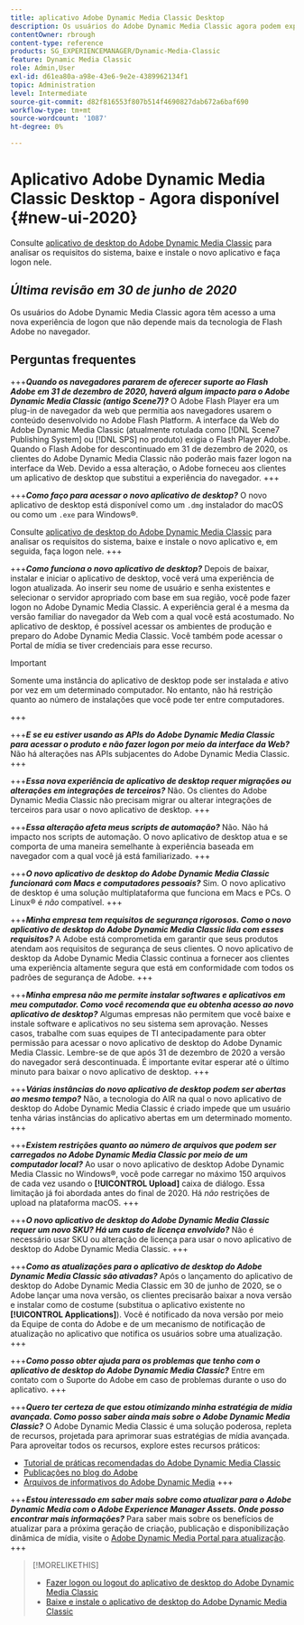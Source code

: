 ```yaml
---
title: aplicativo Adobe Dynamic Media Classic Desktop
description: Os usuários do Adobe Dynamic Media Classic agora podem experimentar uma atualização completa da interface do usuário. Adobe A experiência fornece um logon atualizado com links para recursos valiosos, além de que essa atualização não depende mais da tecnologia de Flash no navegador.
contentOwner: rbrough
content-type: reference
products: SG_EXPERIENCEMANAGER/Dynamic-Media-Classic
feature: Dynamic Media Classic
role: Admin,User
exl-id: d61ea80a-a98e-43e6-9e2e-4389962134f1
topic: Administration
level: Intermediate
source-git-commit: d82f816553f807b514f4690827dab672a6baf690
workflow-type: tm+mt
source-wordcount: '1087'
ht-degree: 0%

---
```


# Aplicativo Adobe Dynamic Media Classic Desktop - Agora disponível {#new-ui-2020}

Consulte [aplicativo de desktop do Adobe Dynamic Media Classic](/help/using/dynamic-media-classic-desktop-app.md) para analisar os requisitos do sistema, baixe e instale o novo aplicativo e faça logon nele.

## _Última revisão em 30 de junho de 2020_

Os usuários do Adobe Dynamic Media Classic agora têm acesso a uma nova experiência de logon que não depende mais da tecnologia de Flash Adobe no navegador.

## Perguntas frequentes

+++**_Quando os navegadores pararem de oferecer suporte ao Flash Adobe em 31 de dezembro de 2020, haverá algum impacto para o Adobe Dynamic Media Classic (antigo Scene7)?_**
O Adobe Flash Player era um plug-in de navegador da web que permitia aos navegadores usarem o conteúdo desenvolvido no Adobe Flash Platform. A interface da Web do Adobe Dynamic Media Classic (atualmente rotulada como [!DNL Scene7 Publishing System] ou [!DNL SPS] no produto) exigia o Flash Player Adobe. Quando o Flash Adobe for descontinuado em 31 de dezembro de 2020, os clientes do Adobe Dynamic Media Classic não poderão mais fazer logon na interface da Web. Devido a essa alteração, o Adobe forneceu aos clientes um aplicativo de desktop que substitui a experiência do navegador.
+++

+++**_Como faço para acessar o novo aplicativo de desktop?_**
O novo aplicativo de desktop está disponível como um `.dmg` instalador do macOS ou como um `.exe` para Windows®.

Consulte [aplicativo de desktop do Adobe Dynamic Media Classic](/help/using/dynamic-media-classic-desktop-app.md) para analisar os requisitos do sistema, baixe e instale o novo aplicativo e, em seguida, faça logon nele.
+++

<!-- NEWSLETTER IS DEAD The download links are also available by way of the [Adobe Dynamic Media Classic newsletter subscription page.](https://www.adobe.com/subscription/dynamic-media-newsletter.html) -->

+++**_Como funciona o novo aplicativo de desktop?_**
Depois de baixar, instalar e iniciar o aplicativo de desktop, você verá uma experiência de logon atualizada. Ao inserir seu nome de usuário e senha existentes e selecionar o servidor apropriado com base em sua região, você pode fazer logon no Adobe Dynamic Media Classic. A experiência geral é a mesma da versão familiar do navegador da Web com a qual você está acostumado. No aplicativo de desktop, é possível acessar os ambientes de produção e preparo do Adobe Dynamic Media Classic. Você também pode acessar o Portal de mídia se tiver credenciais para esse recurso.

>[!IMPORTANT]
>
>Somente uma instância do aplicativo de desktop pode ser instalada *e* ativo por vez em um determinado computador. No entanto, não há restrição quanto ao número de instalações que você pode ter entre computadores.

+++

+++**_E se eu estiver usando as APIs do Adobe Dynamic Media Classic para acessar o produto e não fazer logon por meio da interface da Web?_**
Não há alterações nas APIs subjacentes do Adobe Dynamic Media Classic.
+++

+++**_Essa nova experiência de aplicativo de desktop requer migrações ou alterações em integrações de terceiros?_**
Não. Os clientes do Adobe Dynamic Media Classic não precisam migrar ou alterar integrações de terceiros para usar o novo aplicativo de desktop.
+++

+++**_Essa alteração afeta meus scripts de automação?_**
Não. Não há impacto nos scripts de automação. O novo aplicativo de desktop atua e se comporta de uma maneira semelhante à experiência baseada em navegador com a qual você já está familiarizado.
+++

+++**_O novo aplicativo de desktop do Adobe Dynamic Media Classic funcionará com Macs e computadores pessoais?_**
Sim. O novo aplicativo de desktop é uma solução multiplataforma que funciona em Macs e PCs. O Linux® é *não* compatível.
+++

+++**_Minha empresa tem requisitos de segurança rigorosos. Como o novo aplicativo de desktop do Adobe Dynamic Media Classic lida com esses requisitos?_**
A Adobe está comprometida em garantir que seus produtos atendam aos requisitos de segurança de seus clientes. O novo aplicativo de desktop da Adobe Dynamic Media Classic continua a fornecer aos clientes uma experiência altamente segura que está em conformidade com todos os padrões de segurança de Adobe.
+++

+++**_Minha empresa não me permite instalar softwares e aplicativos em meu computador. Como você recomenda que eu obtenha acesso ao novo aplicativo de desktop?_**
Algumas empresas não permitem que você baixe e instale software e aplicativos no seu sistema sem aprovação. Nesses casos, trabalhe com suas equipes de TI antecipadamente para obter permissão para acessar o novo aplicativo de desktop do Adobe Dynamic Media Classic. Lembre-se de que após 31 de dezembro de 2020 a versão do navegador será descontinuada. É importante evitar esperar até o último minuto para baixar o novo aplicativo de desktop.
+++

+++**_Várias instâncias do novo aplicativo de desktop podem ser abertas ao mesmo tempo?_**
Não, a tecnologia do AIR na qual o novo aplicativo de desktop do Adobe Dynamic Media Classic é criado impede que um usuário tenha várias instâncias do aplicativo abertas em um determinado momento.
+++

+++**_Existem restrições quanto ao número de arquivos que podem ser carregados no Adobe Dynamic Media Classic por meio de um computador local?_**
Ao usar o novo aplicativo de desktop Adobe Dynamic Media Classic no Windows®, você pode carregar no máximo 150 arquivos de cada vez usando o **[!UICONTROL Upload]** caixa de diálogo. Essa limitação já foi abordada antes do final de 2020. Há *não* restrições de upload na plataforma macOS.
+++

+++**_O novo aplicativo de desktop do Adobe Dynamic Media Classic requer um novo SKU? Há um custo de licença envolvido?_**
Não é necessário usar SKU ou alteração de licença para usar o novo aplicativo de desktop do Adobe Dynamic Media Classic.
+++

+++**_Como as atualizações para o aplicativo de desktop do Adobe Dynamic Media Classic são ativadas?_**
Após o lançamento do aplicativo de desktop do Adobe Dynamic Media Classic em 30 de junho de 2020, se o Adobe lançar uma nova versão, os clientes precisarão baixar a nova versão e instalar como de costume (substitua o aplicativo existente no **[!UICONTROL Applications]**). Você é notificado da nova versão por meio da Equipe de conta do Adobe e de um mecanismo de notificação de atualização no aplicativo que notifica os usuários sobre uma atualização.
+++

+++**_Como posso obter ajuda para os problemas que tenho com o aplicativo de desktop do Adobe Dynamic Media Classic?_**
Entre em contato com o Suporte do Adobe em caso de problemas durante o uso do aplicativo.
+++

+++**_Quero ter certeza de que estou otimizando minha estratégia de mídia avançada. Como posso saber ainda mais sobre o Adobe Dynamic Media Classic?_**
O Adobe Dynamic Media Classic é uma solução poderosa, repleta de recursos, projetada para aprimorar suas estratégias de mídia avançada. Para aproveitar todos os recursos, explore estes recursos práticos:

* [Tutorial de práticas recomendadas do Adobe Dynamic Media Classic](https://experienceleague.adobe.com/docs/experience-manager-learn/dynamic-media-classic-tutorial/overview.html)
* [Publicações no blog do Adobe](https://blog.adobe.com/)<!-- (https://blog.adobe.com/tag/dynamic-media/) -->
* [Arquivos de informativos do Adobe Dynamic Media](https://experienceleague.adobe.com/docs/dynamic-media-classic/using/dynamic-media-newsletter.html)
+++

<!-- HIDDEN AUGUST 2, 2021 BECAUSE THE NEWSLETTER WAS DISCONTINUED Plus, [subscribe to the Dynamic Media newsletter](https://www.adobe.com/subscription/dynamic-media-newsletter.html) to stay current on the latest news, information, training opportunities, powerful features available to you such as [Smart Imaging](https://experienceleague.adobe.com/docs/experience-manager-65/assets/dynamic/imaging-faq.html#dynamic), and the complementary audit program. -->

+++**_Estou interessado em saber mais sobre como atualizar para o Adobe Dynamic Media com o Adobe Experience Manager Assets. Onde posso encontrar mais informações?_**
Para saber mais sobre os benefícios de atualizar para a próxima geração de criação, publicação e disponibilização dinâmica de mídia, visite o [Adobe Dynamic Media Portal para atualização](https://exploreadobe.com/dynamic-media-upgrade/).
+++

>[!MORELIKETHIS]
>
>* [Fazer logon ou logout do aplicativo de desktop do Adobe Dynamic Media Classic](/help/using/signing-out.md)
>* [Baixe e instale o aplicativo de desktop do Adobe Dynamic Media Classic](/help/using/dynamic-media-classic-desktop-app.md)

<!-- SAVE - OLD LINK TO BEST PRACTICES GUIDE IN PDF https://www.adobe.com/content/dam/www/us/en/marketing/experience-manager-assets/dynamic-media/adobe-dynamic-media-classic-best-practices-guide.pdf -->